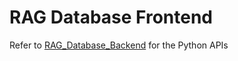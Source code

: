 # RAG Database Frontend
Refer to [RAG_Database_Backend](https://github.com/EYXLiu/RAG_Database_Backend) for the Python APIs
